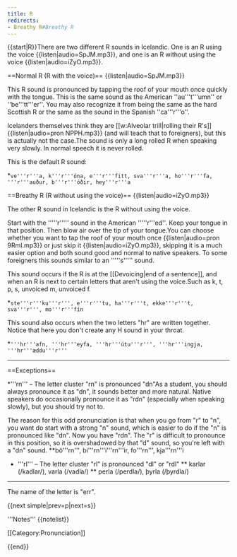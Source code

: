 ```yaml
---
title: R
redirects:
- Breathy R#Breathy R
---
```


{{start|R}}There are two different R sounds in Icelandic. One is an R using the voice {{listen|audio=SpJM.mp3}}, and one is an R without using the voice {{listen|audio=iZyO.mp3}}.

==Normal R (R with the voice)==
{{listen|audio=SpJM.mp3}}

This R sound is pronounced by tapping the roof of your mouth once quickly with the tongue. This is the same sound as the American ''au'''t'''umn'' or ''be'''tt'''er''. You may also recognize it from being the same as the hard Scottish R or the same as the sound in the Spanish ''ca'''r'''o''.   

Icelanders themselves think they are [[w:Alveolar trill|rolling their R's]] {{listen|audio=pron NPPH.mp3}} (and will teach that to foreigners), but this is actually not the case.<ref group="lower-alpha">The sound is only a long rolled R when speaking very slowly. In normal speech it is never rolled.</ref>   

This is the default R sound:   

*`ve'''r'''a, k'''r'''óna, e'''r'''fitt, sva'''r'''a, ho'''r'''fa, '''r'''auður, b'''r'''óðir, hey'''r'''a`

==Breathy R (R without using the voice)==
{{listen|audio=iZyO.mp3}}

The other R sound in Icelandic is the R without using the voice.  

Start with the '''''r''''' sound in the American '''''r'''ed''. Keep your tongue in that position. Then blow air over the tip of your tongue.<ref group="lower-alpha">You can choose whether you want to tap the roof of your mouth once {{listen|audio=pron 9RmI.mp3}} or just skip it {{listen|audio=iZyO.mp3}}, skipping it is a much easier option and both sound good and normal to native speakers.</ref> To some foreigners this sounds similar to an '''''s''''' sound.  

This sound occurs if the R is at the [[Devoicing|end of a sentence]], and when an R is next to certain letters that aren't using the voice.<ref group="lower-alpha">Such as k, t, p, s, unvoiced m, unvoiced f.</ref> 

*`ste'''r'''ku'''r''', e'''r'''tu, ha'''r'''t, ekke'''r'''t, sva'''r''', mo'''r'''fín`

This sound also occurs when the two letters "hr" are written together. Notice that here you don't create any H sound in your throat.

*`'''hr'''afn, '''hr'''eyfa, '''hr'''útu'''r''', '''hr'''ingja, '''hr'''æddu'''r'''`

***

==Exceptions==

*'''rn''' – The letter cluster "rn" is pronounced "dn"<ref group="lower-alpha">As a student, you should always pronounce it as "dn", it sounds better and more natural. Native speakers do occasionally pronounce it as "rdn" (especially when speaking slowly), but you should try not to.

The reason for this odd pronunciation is that when you go from "r" to "n", you want do start with a strong "n" sound, which is easier to do if the "n" is pronounced like "dn". Now you have "rdn". The "r" is difficult to pronounce in this position, so it is overshadowed by that "d" sound, so you're left with a "dn" sound.</ref>
**bö'''rn''', bi'''rn'''i'''rn'''ir, fo'''rn''', kja'''rn'''i
* '''rl''' – The letter cluster "rl" is pronounced "dl" or "rdl"
** karlar (/kadlar/), varla (/vadla/)
** perla (/perdla/), þyrla (/þyrdla/)

***

The name of the letter is "err".

{{next simple|prev=p|next=s}}


<div class="notes">
'''Notes'''
{{notelist}}
</div>

[[Category:Pronunciation]]
<level a1/>

{{end}}